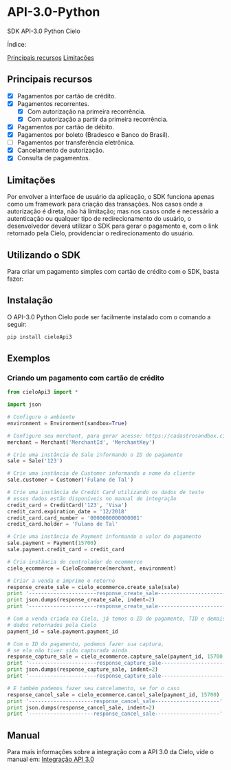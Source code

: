 # API-3.0-Python

SDK API-3.0 Python Cielo

Índice:

[Principais recursos](#principais-recursos)
[Limitações](#limitacoes)

## Principais recursos

* [x] Pagamentos por cartão de crédito.
* [x] Pagamentos recorrentes.
    * [x] Com autorização na primeira recorrência.
    * [x] Com autorização a partir da primeira recorrência.
* [x] Pagamentos por cartão de débito.
* [x] Pagamentos por boleto (Bradesco e Banco do Brasil).
* [ ] Pagamentos por transferência eletrônica.
* [x] Cancelamento de autorização.
* [x] Consulta de pagamentos.

## Limitações

Por envolver a interface de usuário da aplicação, o SDK funciona apenas como um framework para criação das transações. Nos casos onde a autorização é direta, não há limitação; mas nos casos onde é necessário a autenticação ou qualquer tipo de redirecionamento do usuário, o desenvolvedor deverá utilizar o SDK para gerar o pagamento e, com o link retornado pela Cielo, providenciar o redirecionamento do usuário.

## Utilizando o SDK
Para criar um pagamento simples com cartão de crédito com o SDK, basta fazer:

## Instalação
O API-3.0 Python Cielo pode ser facilmente instalado com o comando a seguir:
```bash
pip install cieloApi3
```

## Exemplos
### Criando um pagamento com cartão de crédito

```python
from cieloApi3 import *

import json

# Configure o ambiente
environment = Environment(sandbox=True)

# Configure seu merchant, para gerar acesse: https://cadastrosandbox.cieloecommerce.cielo.com.br/
merchant = Merchant('MerchantId', 'MerchantKey')

# Crie uma instância de Sale informando o ID do pagamento
sale = Sale('123')

# Crie uma instância de Customer informando o nome do cliente
sale.customer = Customer('Fulano de Tal')

# Crie uma instância de Credit Card utilizando os dados de teste
# esses dados estão disponíveis no manual de integração
credit_card = CreditCard('123', 'Visa')
credit_card.expiration_date = '12/2018'
credit_card.card_number = '0000000000000001'
credit_card.holder = 'Fulano de Tal'

# Crie uma instância de Payment informando o valor do pagamento
sale.payment = Payment(15700)
sale.payment.credit_card = credit_card

# Cria instância do controlador do ecommerce
cielo_ecommerce = CieloEcommerce(merchant, environment)

# Criar a venda e imprime o retorno
response_create_sale = cielo_ecommerce.create_sale(sale)
print '----------------------response_create_sale----------------------'
print json.dumps(response_create_sale, indent=2)
print '----------------------response_create_sale----------------------'

# Com a venda criada na Cielo, já temos o ID do pagamento, TID e demais
# dados retornados pela Cielo
payment_id = sale.payment.payment_id

# Com o ID do pagamento, podemos fazer sua captura,
# se ela não tiver sido capturada ainda
response_capture_sale = cielo_ecommerce.capture_sale(payment_id, 15700, 0)
print '----------------------response_capture_sale----------------------'
print json.dumps(response_capture_sale, indent=2)
print '----------------------response_capture_sale----------------------'

# E também podemos fazer seu cancelamento, se for o caso
response_cancel_sale = cielo_ecommerce.cancel_sale(payment_id, 15700)
print '---------------------response_cancel_sale---------------------'
print json.dumps(response_cancel_sale, indent=2)
print '---------------------response_cancel_sale---------------------'
```

## Manual

Para mais informações sobre a integração com a API 3.0 da Cielo, vide o manual em: [Integração API 3.0](https://developercielo.github.io/Webservice-3.0/)
